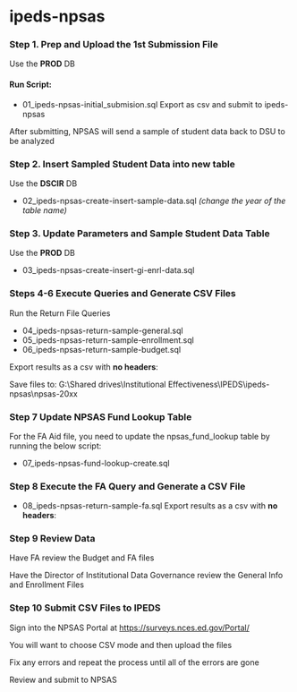 # ipeds-npsas
### Step 1. Prep and Upload the 1st Submission File

Use the **PROD** DB
#### Run Script: 
* 01_ipeds-npsas-initial_submision.sql
Export as csv and submit to ipeds-npsas  

After submitting, NPSAS will send a sample of student data back to DSU to be analyzed
### Step 2. Insert Sampled Student Data into new table
Use the **DSCIR** DB 
* 02_ipeds-npsas-create-insert-sample-data.sql *(change the year of the table name)*
### Step 3. Update Parameters and Sample Student Data Table
Use the **PROD** DB
* 03_ipeds-npsas-create-insert-gi-enrl-data.sql
### Steps 4-6 Execute Queries and Generate CSV Files
Run the Return File Queries
* 04_ipeds-npsas-return-sample-general.sql
* 05_ipeds-npsas-return-sample-enrollment.sql
* 06_ipeds-npsas-return-sample-budget.sql  

Export results as a csv with **no headers**:  

Save files to: G:\Shared drives\Institutional Effectiveness\IPEDS\ipeds-npsas\npsas-20xx
### Step 7 Update NPSAS Fund Lookup Table
For the FA Aid file, you need to update the npsas_fund_lookup table by running the below script:
* 07_ipeds-npsas-fund-lookup-create.sql
### Step 8 Execute the FA Query and Generate a CSV File
* 08_ipeds-npsas-return-sample-fa.sql
Export results as a csv with **no headers**:

### Step 9 Review Data
Have FA review the Budget and FA files

Have the Director of Institutional Data Governance review the General Info and Enrollment Files

### Step 10 Submit CSV Files to IPEDS
Sign into the NPSAS Portal at https://surveys.nces.ed.gov/Portal/

You will want to choose CSV mode and then upload the files 

Fix any errors and repeat the process until all of the errors are gone

Review and submit to NPSAS




